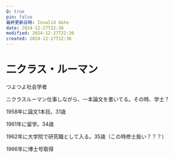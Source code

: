 ```yaml
---
Q: true
pin: false
最終更新日時: Invalid date
date: 2024-12-27T22:36
modified: 2024-12-27T22:36
created: 2024-12-27T22:36
---
```

# 二クラス・ルーマン

つよつよ社会学者

ニクラスルーマン仕事しながら、一本論文を書いてる。その時、学士？

1958年に論文1本目。31歳

1961年に留学。34歳

1962年に大学院で研究職として入る。35歳（この時修士扱い？？？）

1966年に博士号取得
